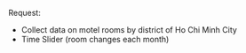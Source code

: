 Request:
- Collect data on motel rooms by district of Ho Chi Minh City
- Time Slider (room changes each month)
